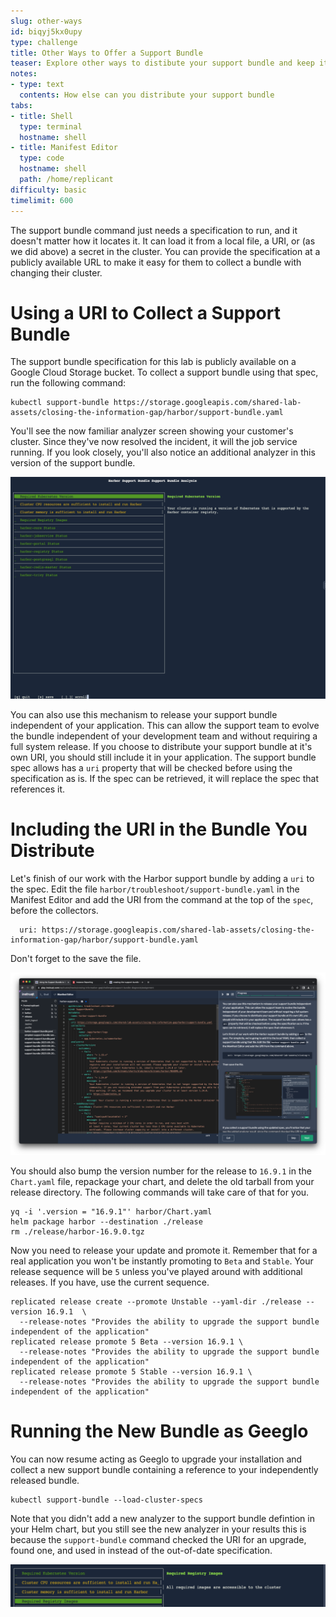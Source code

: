 ```yaml
---
slug: other-ways
id: biqyj5kx0upy
type: challenge
title: Other Ways to Offer a Support Bundle
teaser: Explore other ways to distibute your support bundle and keep it up to date
notes:
- type: text
  contents: How else can you distribute your support bundle
tabs:
- title: Shell
  type: terminal
  hostname: shell
- title: Manifest Editor
  type: code
  hostname: shell
  path: /home/replicant
difficulty: basic
timelimit: 600
---
```


The support bundle command just needs a specification to run, and it doesn't
matter how it locates it. It can load it from a local file, a URI, or (as we
did above) a secret in the cluster. You can provide the specification at a
publicly available URL to make it easy for them to collect a bundle with
changing their cluster.

Using a URI to Collect a Support Bundle
=======================================

The support bundle specification for this lab is publicly available on a
Google Cloud Storage bucket. To collect a support bundle using that spec, run
the following command:

```
kubectl support-bundle https://storage.googleapis.com/shared-lab-assets/closing-the-information-gap/harbor/support-bundle.yaml
```

You'll see the now familiar analyzer screen showing your customer's cluster.
Since they've now resolved the incident, it will the job service running. If
you look closely, you'll also notice an additional analyzer in this version of
the support bundle.

![Results from Running the Support Bundle from a URI](../assets/analyzers-from-the-uri.png)

You can also use this mechanism to release your support bundle independent of
your application. This can allow the support team to evolve the bundle
independent of your development team and without requiring a full system
release. If you choose to distribute your support bundle at it's own URI, you
should still include it in your application. The support bundle spec allows has
a `uri` property that will be checked before using the specification as is. If
the spec can be retrieved, it will replace the spec that references it.

Including the URI in the Bundle You Distribute
==============================================

Let's finish of our work with the Harbor support bundle by adding a `uri` to
the spec. Edit the file `harbor/troubleshoot/support-bundle.yaml` in the
Manifest Editor and add the URI from the command at the top of the `spec`,
before the collectors.

```
  uri: https://storage.googleapis.com/shared-lab-assets/closing-the-information-gap/harbor/support-bundle.yaml
```

Don't forget to the save the file.

![Adding a URI to the Support Bundle spec](../assets/adding-a-uri-to-the-spec.png)

You should also bump the version number for the release to `16.9.1` in the
`Chart.yaml` file, repackage your chart, and delete the old tarball from your
release directory. The following commands will take care of that for you.


```
yq -i '.version = "16.9.1"' harbor/Chart.yaml
helm package harbor --destination ./release
rm ./release/harbor-16.9.0.tgz
```

Now you need to release your update and promote it. Remember that for a real
application you won't be instantly promoting to `Beta` and `Stable`. Your
release sequence will be `5` unless you've played around with additional
releases. If you have, use the current sequence.

```
replicated release create --promote Unstable --yaml-dir ./release --version 16.9.1  \
  --release-notes "Provides the ability to upgrade the support bundle independent of the application"
replicated release promote 5 Beta --version 16.9.1 \
  --release-notes "Provides the ability to upgrade the support bundle independent of the application"
replicated release promote 5 Stable --version 16.9.1 \
  --release-notes "Provides the ability to upgrade the support bundle independent of the application"
```

Running the New Bundle as Geeglo
================================

You can now resume acting as Geeglo to upgrade your installation and collect a
new support bundle containing a reference to your independently released
bundle.

```
kubectl support-bundle --load-cluster-specs
```

Note that you didn't add a new analyzer to the support bundle defintion in your
Helm chart, but you still see the new analyzer in your results this is because
the `support-bundle` command checked the URI for an upgrade, found one, and
used in instead of the out-of-date specification.

![Additional Analzer Result After Spec is Updated](../assets/additional-analyzer-result.png)

